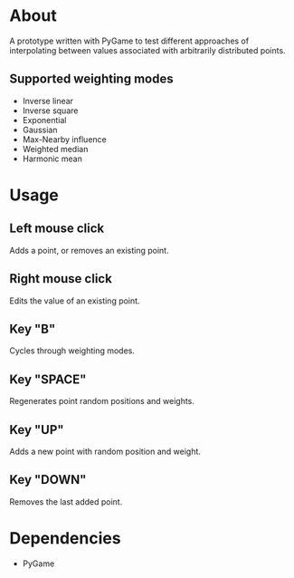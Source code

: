 # About
A prototype written with PyGame to test different approaches of interpolating between values associated with arbitrarily distributed points.

## Supported weighting modes
* Inverse linear
* Inverse square
* Exponential
* Gaussian
* Max-Nearby influence
* Weighted median
* Harmonic mean

# Usage
## Left mouse click
Adds a point, or removes an existing point.

## Right mouse click
Edits the value of an existing point.

## Key "B"
Cycles through weighting modes.

## Key "SPACE"
Regenerates point random positions and weights.

## Key "UP"
Adds a new point with random position and weight.

## Key "DOWN"
Removes the last added point.

# Dependencies
* PyGame
